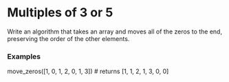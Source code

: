 # Multiples of 3 or 5
Write an algorithm that takes an array and moves all of the zeros to the end, preserving the order of the other elements.



### Examples

move_zeros([1, 0, 1, 2, 0, 1, 3]) # returns [1, 1, 2, 1, 3, 0, 0]
